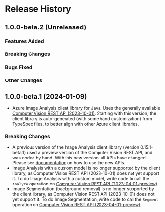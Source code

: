 # Release History

## 1.0.0-beta.2 (Unreleased)

### Features Added

### Breaking Changes

### Bugs Fixed

### Other Changes

## 1.0.0-beta.1 (2024-01-09)

- Azure Image Analysis client library for Java. Uses the generally available [Computer Vision REST API (2023-10-01)](https://eastus.dev.cognitive.microsoft.com/docs/services/Cognitive_Services_Unified_Vision_API_2023-10-01). Starting with this version, the client library is auto-generated (with some hand customization) from TypeSpec files, to better align with other Azure client libraries.

### Breaking Changes

- A previous version of the Image Analysis client library (version 0.15.1-beta.1) used a preview version of the Computer Vision REST API, and was coded by hand. With this new version, all APIs have changed. Please see [documentation](https://github.com/Azure/azure-sdk-for-java/tree/main/sdk/vision/azure-ai-vision-imageanalysis) on how to use the new APIs.
- Image Analysis with a custom model is no longer supported by the client library, as Computer Vision REST API (2023-10-01) does not yet support it. To do Image Analysis with a custom model, write code to call the `Analyze` operation on [Computer Vision REST API (2023-04-01-preview)](https://eastus.dev.cognitive.microsoft.com/docs/services/unified-vision-apis-public-preview-2023-04-01-preview/operations/61d65934cd35050c20f73ab6).
- Image Segmentation (background removal) is no longer supported by the client library, as Computer Vision REST API (2023-10-01) does not yet support it. To do Image Segmentation, write code to call the `Segment` operation on [Computer Vision REST API (2023-04-01-preview)](https://eastus.dev.cognitive.microsoft.com/docs/services/unified-vision-apis-public-preview-2023-04-01-preview/operations/63e6b6d9217d201194bbecbd).


